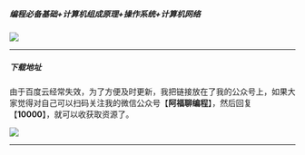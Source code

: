 ##### 编程必备基础+计算机组成原理+操作系统+计算机网络

![](https://cdn.jsdelivr.net/gh/GenuineXiaofuzi/Picture-Manager/images/202204062253223.png)



***



##### 下载地址

由于百度云经常失效，为了方便及时更新，我把链接放在了我的公众号上，如果大家觉得对自己可以扫码关注我的微信公众号【**阿福聊编程**】，然后回复 【**10000**】，就可以收获取资源了。

![](https://cdn.jsdelivr.net/gh/GenuineXiaofuzi/Picture-Manager/images/202204062307206.png)

***

